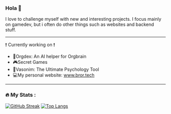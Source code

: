### Hola 👋

I love to challenge myself with new and interesting projects. I focus mainly on gamedev, but i often do other things such as websites and backend stuff.

---
❗ Currently working on ❗ 
- 🤖Orgdex: An AI helper for Orgbrain
- 🎮Secret Games
- 🧠Vasonim: The Ultimate Psychology Tool
- 💻My personal website: www.bror.tech

---

### :fire: My Stats :
[![GitHub Streak](http://github-readme-streak-stats.herokuapp.com?user=BroderViktor&theme=dark&background=000000)](https://git.io/streak-stats)
[![Top Langs](https://github-readme-stats.vercel.app/api/top-langs/?username=BroderViktor&layout=compact&theme=vision-friendly-dark)](https://github.com/BroderViktor/github-readme-stats)
